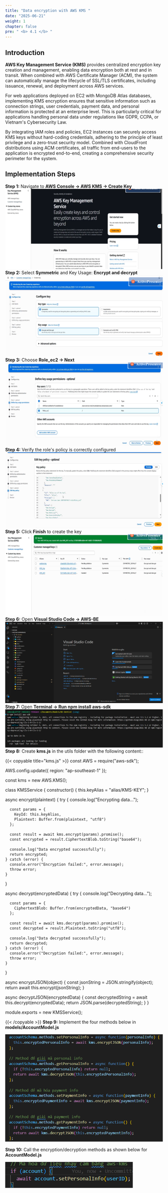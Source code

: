```yaml
---
title: "Data encryption with AWS KMS "
date: "2025-06-21"
weight: 1
chapter: false
pre: " <b> 4.1 </b> "
---
```


## Introduction

**AWS Key Management Service (KMS)** provides centralized encryption key creation and management, enabling data encryption both at rest and in transit. When combined with AWS Certificate Manager (ACM), the system can automatically manage the lifecycle of SSL/TLS certificates, including issuance, renewal, and deployment across AWS services.

For web applications deployed on EC2 with MongoDB Atlas databases, implementing KMS encryption ensures that sensitive information such as connection strings, user credentials, payment data, and personal information is protected at an enterprise level. This is particularly critical for applications handling personal data under regulations like GDPR, CCPA, or Vietnam's Cybersecurity Law.

By integrating IAM roles and policies, EC2 instances can securely access KMS keys without hard-coding credentials, adhering to the principle of least privilege and a zero-trust security model. Combined with CloudFront distributions using ACM certificates, all traffic from end-users to the application is encrypted end-to-end, creating a comprehensive security perimeter for the system.

## Implementation Steps

**Step 1:** Navigate to **AWS Console -> AWS KMS -> Create Key**
![Visual Studio Code](/images/4.Security&Monitoring/4.1/3.png)
**Step 2:** Select **Symmetric** and Key Usage: **Encrypt and decrypt**
![Visual Studio Code](/images/4.Security&Monitoring/4.1/4.png)
**Step 3:** Choose **Role_ec2 -> Next**
![Visual Studio Code](/images/4.Security&Monitoring/4.1/5.png)
**Step 4:** Verify the role's policy is correctly configured
![Visual Studio Code](/images/4.Security&Monitoring/4.1/6.png)
**Step 5:** Click **Finish** to create the key
![Visual Studio Code](/images/4.Security&Monitoring/4.1/7.png)
**Step 6:** Open **Visual Studio Code -> AWS-BE**
![Visual Studio Code](/images/4.Security&Monitoring/4.1/1.png)
**Step 7:** Open **Terminal -> Run npm install aws-sdk**
![Visual Studio Code](/images/4.Security&Monitoring/4.1/2.png)
**Step 8:** Create **kms.js** in the utils folder with the following content::

{{< copyable title="kms.js" >}}
const AWS = require("aws-sdk");

AWS.config.update({
region: "ap-southeast-1"
});

const kms = new AWS.KMS();

class KMSService {
constructor() {
this.keyAlias = "alias/KMS-KEY";
}

async encrypt(plaintext) {
try {
console.log("Encrypting data...");

      const params = {
        KeyId: this.keyAlias,
        Plaintext: Buffer.from(plaintext, "utf8")
      };

      const result = await kms.encrypt(params).promise();
      const encrypted = result.CiphertextBlob.toString("base64");

      console.log("Data encrypted successfully");
      return encrypted;
    } catch (error) {
      console.error("Encryption failed:", error.message);
      throw error;
    }

}

async decrypt(encryptedData) {
try {
console.log("Decrypting data...");

      const params = {
        CiphertextBlob: Buffer.from(encryptedData, "base64")
      };

      const result = await kms.decrypt(params).promise();
      const decrypted = result.Plaintext.toString("utf8");

      console.log("Data decrypted successfully");
      return decrypted;
    } catch (error) {
      console.error("Decryption failed:", error.message);
      throw error;
    }

}

async encryptJSON(object) {
const jsonString = JSON.stringify(object);
return await this.encrypt(jsonString);
}

async decryptJSON(encryptedData) {
const decryptedString = await this.decrypt(encryptedData);
return JSON.parse(decryptedString);
}
}

module.exports = new KMSService();

{{< /copyable >}}
**Step 9:** Implement the four methods below in **models/AccountModel.js**

![Visual Studio Code](/images/4.Security&Monitoring/4.1/8.png)

**Step 10:** Call the encryption/decryption methods as shown below for **AccountModel.js**

![Visual Studio Code](/images/4.Security&Monitoring/4.1/9.png)
